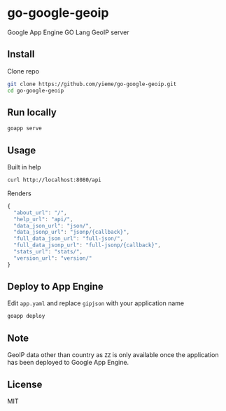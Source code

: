 # go-google-geoip

Google App Engine GO Lang GeoIP server

## Install

Clone repo

```sh
git clone https://github.com/yieme/go-google-geoip.git
cd go-google-geoip
```

## Run locally

```sh
goapp serve
```

## Usage

Built in help

```sh
curl http://localhost:8080/api
```

Renders

```js
{
  "about_url": "/",
  "help_url": "api/",
  "data_json_url": "json/",
  "data_jsonp_url": "jsonp/{callback}",
  "full_data_json_url": "full-json/",
  "full_data_jsonp_url": "full-jsonp/{callback}",
  "stats_url": "stats/",
  "version_url": "version/"
}
```

## Deploy to App Engine

Edit ```app.yaml``` and replace ```gipjson``` with your application name

```sh
goapp deploy
```

## Note

GeoIP data other than country as ```ZZ``` is only available once the application has been deployed to Google App Engine.

## License

MIT
